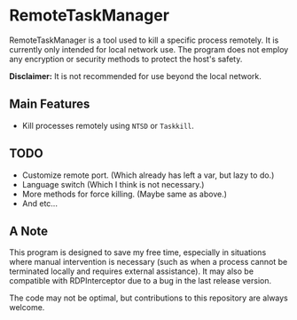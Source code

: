 # RemoteTaskManager

RemoteTaskManager is a tool used to kill a specific process remotely. It is currently only intended for local network use. The program does not employ any encryption or security methods to protect the host's safety.

**Disclaimer:** It is not recommended for use beyond the local network.

## Main Features

- Kill processes remotely using `NTSD` or `Taskkill`.

## TODO

- Customize remote port. (Which already has left a var, but lazy to do.)
- Language switch (Which I think is not necessary.)
- More methods for force killing. (Maybe same as above.)
- And etc...

## A Note

This program is designed to save my free time, especially in situations where manual intervention is necessary (such as when a process cannot be terminated locally and requires external assistance). It may also be compatible with RDPInterceptor due to a bug in the last release version.

The code may not be optimal, but contributions to this repository are always welcome.
